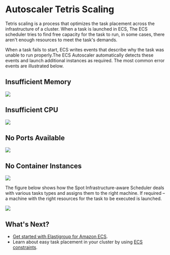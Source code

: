 # Autoscaler Tetris Scaling

Tetris scaling is a process that optimizes the task placement across the infrastructure of a cluster. When a task is launched in ECS, The ECS scheduler tries to find free capacity for the task to run, in some cases, there aren't enough resources to meet the task's demands.

When a task fails to start, ECS writes events that describe why the task was unable to run properly.The ECS Autoscaler automatically detects these events and launch additional instances as required. The most common error events are illustrated below.

## Insufficient Memory

<img src="/elastigroup/_media/ecs-tetris-01.png" />

## Insufficient CPU

<img src="/elastigroup/_media/ecs-tetris-02.png" />

## No Ports Available

<img src="/elastigroup/_media/ecs-tetris-03.png" />

## No Container Instances

<img src="/elastigroup/_media/ecs-tetris-04.png" />

The figure below shows how the Spot Infrastructure-aware Scheduler deals with various tasks types and assigns them to the right machine. If required – a machine with the right resources for the task to be executed is launched.

<img src="/elastigroup/_media/ecs-tetris-05.png" />

## What's Next?

- [Get started with Elastigroup for Amazon ECS](elastigroup/tutorials/amazon-ecs/get-started-with-ecs-on-elastigroup.md).
- Learn about easy task placement in your cluster by using [ECS constraints](elastigroup/tutorials/amazon-ecs/configure-attributes-for-task-placement-constraints.md).
